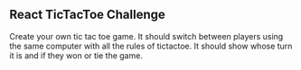 ## React TicTacToe Challenge

Create your own tic tac toe game. It should switch between players using the same computer with all the rules of tictactoe. It should show whose turn it is and if they won or tie the game.
